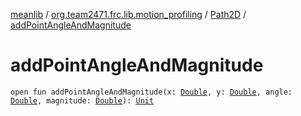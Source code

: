 [meanlib](../../index.md) / [org.team2471.frc.lib.motion_profiling](../index.md) / [Path2D](index.md) / [addPointAngleAndMagnitude](./add-point-angle-and-magnitude.md)

# addPointAngleAndMagnitude

`open fun addPointAngleAndMagnitude(x: `[`Double`](https://kotlinlang.org/api/latest/jvm/stdlib/kotlin/-double/index.html)`, y: `[`Double`](https://kotlinlang.org/api/latest/jvm/stdlib/kotlin/-double/index.html)`, angle: `[`Double`](https://kotlinlang.org/api/latest/jvm/stdlib/kotlin/-double/index.html)`, magnitude: `[`Double`](https://kotlinlang.org/api/latest/jvm/stdlib/kotlin/-double/index.html)`): `[`Unit`](https://kotlinlang.org/api/latest/jvm/stdlib/kotlin/-unit/index.html)